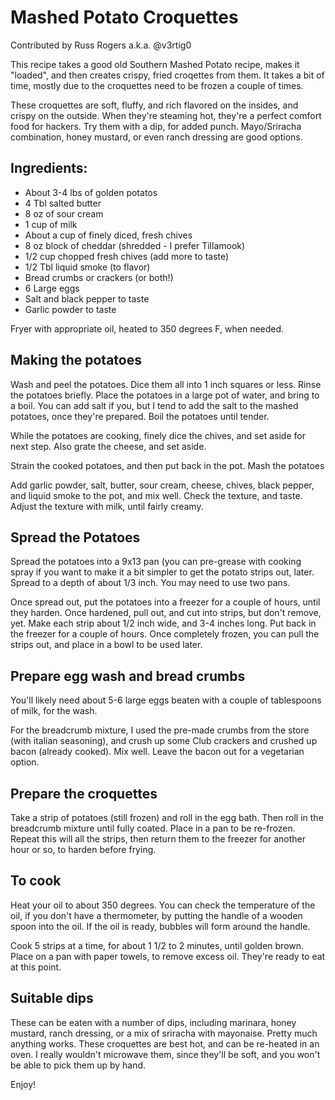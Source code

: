 # Mashed Potato Croquettes


Contributed by Russ Rogers a.k.a. @v3rtig0

This recipe takes a good old Southern Mashed Potato recipe, makes it "loaded", and
then creates crispy, fried croqettes from them. It takes a bit of time, mostly due
to the croquettes need to be frozen a couple of times.

These croquettes are soft, fluffy, and rich flavored on the insides, and crispy on the outside. When they're steaming hot, they're a perfect comfort food for hackers.
Try them with a dip, for added punch. Mayo/Sriracha combination, honey mustard, or even ranch dressing are good options.

## Ingredients:


* About 3-4 lbs of golden potatos
* 4 Tbl salted butter
* 8 oz of sour cream
* 1 cup of milk
* About a cup of finely diced, fresh chives
* 8 oz block of cheddar (shredded - I prefer Tillamook)
* 1/2 cup chopped fresh chives (add more to taste)
* 1/2 Tbl liquid smoke (to flavor)
* Bread crumbs or crackers (or both!)
* 6 Large eggs
* Salt and black pepper to taste
* Garlic powder to taste

Fryer with appropriate oil, heated to 350 degrees F, when needed.

## Making the potatoes


Wash and peel the potatoes. Dice them all into 1 inch squares or less. Rinse the potatoes briefly.
Place the potatoes in a large pot of water, and bring to a boil. You can add salt if you, but I
tend to add the salt to the mashed potatoes, once they're prepared. Boil the potatoes until tender.

While the potatoes are cooking, finely dice the chives, and set aside for next step. Also grate the cheese, and set aside.

Strain the cooked potatoes, and then put back in the pot. Mash the potatoes

Add garlic powder, salt, butter, sour cream, cheese, chives, black pepper, and liquid smoke to the
pot, and mix well.  Check the texture, and taste.  Adjust the texture with milk, until fairly creamy.

## Spread the Potatoes


Spread the potatoes into a 9x13 pan (you can pre-grease with cooking spray if you want to make it
a bit simpler to get the potato strips out, later. Spread to a depth of about 1/3 inch. You may
need to use two pans.

Once spread out, put the potatoes into a freezer for a couple of hours, until they harden. Once hardened, pull out, and cut into strips, but don't remove, yet. Make each strip about 1/2 inch wide, and 3-4 inches long. Put back in the freezer for a couple of hours. Once completely frozen, you can pull the strips out, and place in a bowl to be used later.

## Prepare egg wash and bread crumbs


You'll likely need about 5-6 large eggs beaten with a couple of tablespoons of milk, for the wash.

For the breadcrumb mixture, I used the pre-made crumbs from the store (with italian seasoning), and crush up some Club crackers and crushed up bacon (already cooked). Mix well.  Leave the bacon out for a vegetarian option.

## Prepare the croquettes

Take a strip of potatoes (still frozen) and roll in the egg bath. Then roll in the breadcrumb mixture until fully coated. Place in a pan to be re-frozen. Repeat this will all the strips, then return them to the freezer for another hour or so, to harden before frying.

## To cook


Heat your oil to about 350 degrees. You can check the temperature of the oil, if you don't have a
thermometer, by putting the handle of a wooden spoon into the oil. If the oil is ready, bubbles will form around the handle.

Cook 5 strips at a time, for about 1 1/2 to 2 minutes, until golden brown. Place on a pan with paper towels, to remove excess oil.  They're ready to eat at this point.

## Suitable dips

These can be eaten with a number of dips, including marinara, honey mustard, ranch dressing, or a mix of sriracha with mayonaise. Pretty much anything works. These croquettes are best hot, and can be re-heated in an oven. I really wouldn't microwave them, since they'll be soft, and you won't be able to pick them up by hand.

Enjoy!

